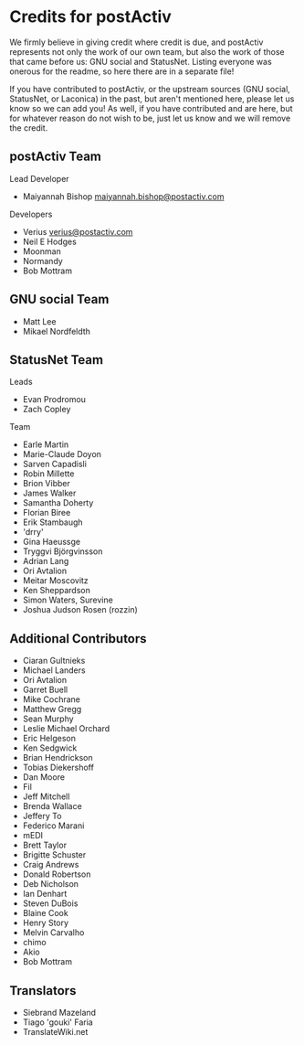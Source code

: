 Credits for postActiv
=====================
We firmly believe in giving credit where credit is due, and postActiv
represents not only the work of our own team, but also the work of those that
came before us: GNU social and StatusNet.  Listing everyone was onerous for the
readme, so here there are in a separate file!

If you have contributed to postActiv, or the upstream sources (GNU social,
StatusNet, or Laconica) in the past, but aren't mentioned here, please let us
know so we can add you!  As well, if you have contributed and are here, but for
whatever reason do not wish to be, just let us know and we will remove the
credit.

postActiv Team
--------------
Lead Developer
* Maiyannah Bishop <maiyannah.bishop@postactiv.com>

Developers
* Verius <verius@postactiv.com>
* Neil E Hodges
* Moonman
* Normandy
* Bob Mottram


GNU social Team
---------------
* Matt Lee
* Mikael Nordfeldth

StatusNet Team
--------------
Leads
* Evan Prodromou
* Zach Copley

Team
* Earle Martin
* Marie-Claude Doyon
* Sarven Capadisli
* Robin Millette
* Brion Vibber
* James Walker
* Samantha Doherty
* Florian Biree
* Erik Stambaugh
* 'drry'
* Gina Haeussge
* Tryggvi Björgvinsson
* Adrian Lang
* Ori Avtalion
* Meitar Moscovitz
* Ken Sheppardson
* Simon Waters, Surevine
* Joshua Judson Rosen (rozzin)

Additional Contributors
-----------------------
* Ciaran Gultnieks
* Michael Landers
* Ori Avtalion
* Garret Buell
* Mike Cochrane
* Matthew Gregg
* Sean Murphy
* Leslie Michael Orchard
* Eric Helgeson
* Ken Sedgwick
* Brian Hendrickson
* Tobias Diekershoff
* Dan Moore
* Fil
* Jeff Mitchell
* Brenda Wallace
* Jeffery To
* Federico Marani
* mEDI
* Brett Taylor
* Brigitte Schuster
* Craig Andrews
* Donald Robertson
* Deb Nicholson
* Ian Denhart
* Steven DuBois
* Blaine Cook
* Henry Story
* Melvin Carvalho
* chimo
* Akio
* Bob Mottram

Translators
-----------
* Siebrand Mazeland
* Tiago 'gouki' Faria
* TranslateWiki.net